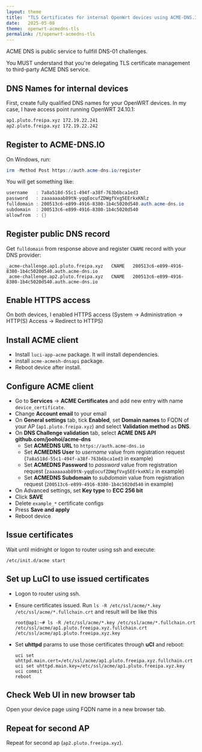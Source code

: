 ```yaml
---
layout: theme
title:  "TLS Certificates for internal OpenWrt devices using ACME-DNS.IO, no servers, no real IPs, no DNS server API"
date:   2025-05-08
theme:  openwrt-acmedns-tls
permalink: /t/openwrt-acmedns-tls
---
```


ACME DNS is public service to fullfill DNS-01 challenges.

You MUST understand that you're delegating TLS certificate management to third-party ACME DNS service.

## DNS Names for internal devices

First, create fully qualified DNS names for your OpenWRT devices. In my case, I have access point running OpenWRT 24.10.1:

```txt
ap1.pluto.freipa.xyz 172.19.22.241
ap2.pluto.freipa.xyz 172.19.22.242
```

## Register to ACME-DNS.IO

On Windows, run:

```powershell
irm -Method Post https://auth.acme-dns.io/register
```

You will get something like:

```powershell
username   : 7a8a518d-55c1-494f-a38f-763b6bca1ed3
password   : zaaaaaaab89tN-yqqEocufZDWgfVxg5EErkxKNlz
fulldomain : 200513c6-e899-4916-8380-1b4c5020d540.auth.acme-dns.io
subdomain  : 200513c6-e899-4916-8380-1b4c5020d540
allowfrom  : {}
```

## Register public DNS record

Get `fulldomain` from response above and register `CNAME` record with your DNS provider:

```dns
_acme-challenge.ap1.pluto.freipa.xyz   CNAME   200513c6-e899-4916-8380-1b4c5020d540.auth.acme-dns.io
_acme-challenge.ap2.pluto.freipa.xyz   CNAME   200513c6-e899-4916-8380-1b4c5020d540.auth.acme-dns.io
```

## Enable HTTPS access

On both devices, I enabled HTTPS access (System -> Administration -> HTTP(S) Access -> Redirect to HTTPS)

## Install ACME client

* Install `luci-app-acme` package. It will install dependencies.
* install `acme-acmesh-dnsapi` package.
* Reboot device after install.

## Configure ACME client

* Go to **Services** -> **ACME Certificates** and add new entry with name `device_certificate`.
* Change **Account email** to your email
* On **General settings** tab, tick **Enabled**, set **Domain names** to FQDN of your AP (`ap1.pluto.freipa.xyz`) and select **Validation method** as **DNS**.
* On **DNS Challenge validation** tab, select **ACME DNS API github.com/joohoi/acme-dns**
  * Set **ACMEDNS URL** to `https://auth.acme-dns.io`
  * Set **ACMEDNS User** to *username* value from registration request (`7a8a518d-55c1-494f-a38f-763b6bca1ed3` in example)
  * Set **ACMEDNS Password** to *password* value from registration request (`zaaaaaaab89tN-yqqEocufZDWgfVxg5EErkxKNlz` in example)
  * Set **ACMEDNS Subdomain** to *subdomain* value from registration request (`200513c6-e899-4916-8380-1b4c5020d540` in example)
* On Advanced settings, set **Key type** to **ECC 256 bit**
* Click **SAVE**
* Delete `example_*` certificate configs
* Press **Save and apply**
* Reboot device

## Issue certificates

Wait until midnight or logon to router using ssh and execute:

```shell
/etc/init.d/acme start
```

## Set up LuCI to use issued certificates

* Logon to router using ssh.
* Ensure certificates issued. Run `ls -R /etc/ssl/acme/*.key /etc/ssl/acme/*.fullchain.crt` and result will be like this

  ```shell
  root@ap1:~# ls -R /etc/ssl/acme/*.key /etc/ssl/acme/*.fullchain.crt
  /etc/ssl/acme/ap1.pluto.freeipa.xyz.fullchain.crt
  /etc/ssl/acme/ap1.pluto.freeipa.xyz.key
  ```

* Set **uhttpd** params to use those certificates through **uCI** and reboot:

  ```shell
  uci set uhttpd.main.cert=/etc/ssl/acme/ap1.pluto.freeipa.xyz.fullchain.crt
  uci set uhttpd.main.key=/etc/ssl/acme/ap1.pluto.freeipa.xyz.key
  uci commit
  reboot
  ```

## Check Web UI in new browser tab

Open your device page using FQDN name in a new browser tab.

## Repeat for second AP

Repeat for second ap (`ap2.pluto.freeipa.xyz`).
